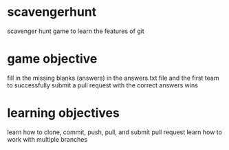 # scavengerhunt
scavenger hunt game to learn the features of git

# game objective
fill in the missing blanks (answers) in the answers.txt file and the first team to successfully submit a pull request with the correct answers wins

# learning objectives
learn how to clone, commit, push, pull, and submit pull request
learn how to work with multiple branches
